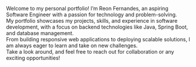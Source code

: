 Welcome to my personal portfolio! I’m Reon Fernandes, an aspiring Software Engineer with a passion for technology and problem-solving. <br>
My portfolio showcases my projects, skills, and experience in software development, with a focus on backend technologies like Java, Spring Boot, and database management.<br>
From building responsive web applications to deploying scalable solutions, I am always eager to learn and take on new challenges. <br> 
Take a look around, and feel free to reach out for collaboration or any exciting opportunities!
